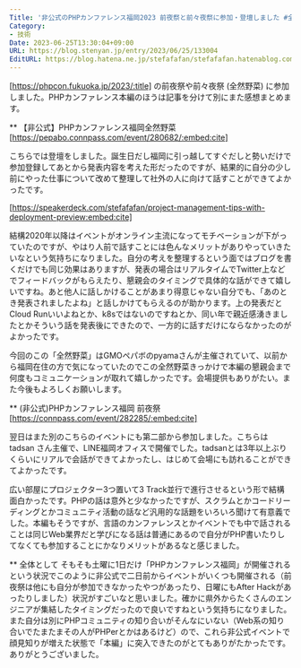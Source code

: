 ```yaml
---
Title: '非公式のPHPカンファレンス福岡2023 前夜祭と前々夜祭に参加・登壇しました #全然野菜 #yaphp_fuk'
Category:
- 技術
Date: 2023-06-25T13:30:04+09:00
URL: https://blog.stenyan.jp/entry/2023/06/25/133004
EditURL: https://blog.hatena.ne.jp/stefafafan/stefafafan.hatenablog.com/atom/entry/820878482944379598
---
```


[https://phpcon.fukuoka.jp/2023/:title] の前夜祭や前々夜祭 (全然野菜) に参加しました。PHPカンファレンス本編のほうは記事を分けて別にまた感想まとめます。

** 【非公式】PHPカンファレンス福岡全然野菜
[https://pepabo.connpass.com/event/280682/:embed:cite]

こちらでは登壇をしました。誕生日だし福岡に引っ越してすぐだしと勢いだけで参加登録してあとから発表内容を考えた形だったのですが、結果的に自分の少し前にやった仕事について改めて整理して社外の人に向けて話すことができてよかったです。

[https://speakerdeck.com/stefafafan/project-management-tips-with-deployment-preview:embed:cite]

結構2020年以降はイベントがオンライン主流になってモチベーションが下がっていたのですが、やはり人前で話すことには色んなメリットがありやっていきたいなという気持ちになりました。自分の考えを整理するという面ではブログを書くだけでも同じ効果はありますが、発表の場合はリアルタイムでTwitter上などでフィードバックがもらえたり、懇親会のタイミングで具体的な話ができて嬉しいですね。あと他人に話しかけることがあまり得意じゃない自分でも、「あのとき発表されましたよね」と話しかけてもらえるのが助かります。上の発表だとCloud Runいいよねとか、k8sではないのですねとか、同い年で親近感湧きましたとかそういう話を発表後にできたので、一方的に話すだけにならなかったのがよかったです。

今回のこの「全然野菜」はGMOペパボのpyamaさんが主催されていて、以前から福岡在住の方で気になっていたのでこの全然野菜きっかけで本編の懇親会まで何度もコミュニケーションが取れて嬉しかったです。会場提供もありがたい。また今後もよろしくお願いします。

** (非公式)PHPカンファレンス福岡 前夜祭
[https://connpass.com/event/282285/:embed:cite]

翌日はまた別のこちらのイベントにも第二部から参加しました。こちらは tadsan さん主催で、LINE福岡オフィスで開催でした。tadsanとは3年以上ぶりくらいにリアルで会話ができてよかったし、はじめて会場にも訪れることができてよかったです。

広い部屋にプロジェクター3つ置いて3 Track並行で進行させるという形で結構面白かったです。PHPの話は意外と少なかったですが、スクラムとかコードリーディングとかコミュニティ活動の話など汎用的な話題をいろいろ聞けて有意義でした。本編もそうですが、言語のカンファレンスとかイベントでも中で話されることは同じWeb業界だと学びになる話は普通にあるので自分がPHP書いたりしてなくても参加することにかなりメリットがあるなと感じました。

** 全体として
そもそも土曜に1日だけ「PHPカンファレンス福岡」が開催されるという状況でこのように非公式で二日前からイベントがいくつも開催される（前夜祭は他にも自分が参加できなかったやつがあったり、日曜にもAfter Hackがあったりしました）状況がすごいなと思いました。確かに県外からたくさんのエンジニアが集結したタイミングだったので良いですねという気持ちになりました。また自分は別にPHPコミュニティの知り合いがそんなにいない（Web系の知り合いでたまたまその人がPHPerとかはあるけど）ので、これら非公式イベントで顔見知りが増えた状態で「本編」に突入できたのがとてもありがたかったです。ありがとうございました。
